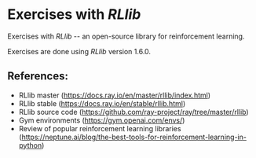 # Exercises with *RLlib*

Exercises with *RLlib* -- an open-source library for reinforcement learning.

Exercises are done using *RLlib* version 1.6.0.


## References:

- RLlib master (https://docs.ray.io/en/master/rllib/index.html)
- RLlib stable (https://docs.ray.io/en/stable/rllib.html)
- RLlib source code (https://github.com/ray-project/ray/tree/master/rllib)
- Gym environments (https://gym.openai.com/envs/)
- Review of popular reinforcement learning libraries (https://neptune.ai/blog/the-best-tools-for-reinforcement-learning-in-python)
